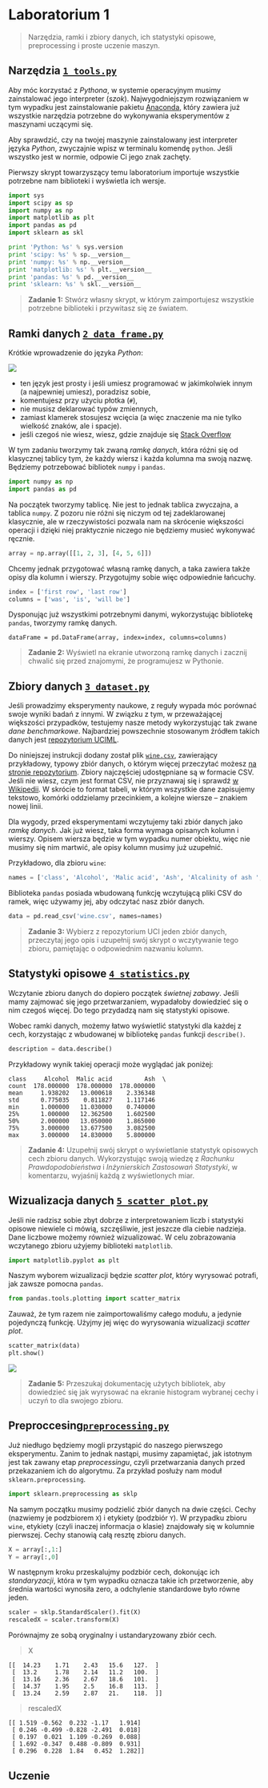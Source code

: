 # Laboratorium 1

> Narzędzia, ramki i zbiory danych, ich statystyki opisowe, preprocessing i proste uczenie maszyn.

## Narzędzia [`1_tools.py`](1_tools.py)

Aby móc korzystać z _Pythona_, w systemie operacyjnym musimy zainstalować jego interpreter (_szok_). Najwygodniejszym rozwiązaniem w tym wypadku jest zainstalowanie pakietu [Anaconda](https://www.continuum.io/downloads), który zawiera już wszystkie narzędzia potrzebne do wykonywania eksperymentów z maszynami uczącymi się.

Aby sprawdzić, czy na twojej maszynie zainstalowany jest interpreter języka _Python_, zwyczajnie wpisz w terminalu komendę `python`. Jeśli wszystko jest w normie, odpowie Ci jego znak zachęty.

Pierwszy skrypt towarzyszący temu laboratorium importuje wszystkie potrzebne nam biblioteki i wyświetla ich wersje.

```python
import sys
import scipy as sp
import numpy as np
import matplotlib as plt
import pandas as pd
import sklearn as skl

print 'Python: %s' % sys.version
print 'scipy: %s' % sp.__version__
print 'numpy: %s' % np.__version__
print 'matplotlib: %s' % plt.__version__
print 'pandas: %s' % pd.__version__
print 'sklearn: %s' % skl.__version__
```

> **Zadanie 1:** Stwórz własny skrypt, w którym zaimportujesz wszystkie potrzebne biblioteki i przywitasz się ze światem.

## Ramki danych [`2_data_frame.py`](2_data_frame.py)

Krótkie wprowadzenie do języka _Python_:

![](https://imgs.xkcd.com/comics/python.png)

- ten język jest prosty i jeśli umiesz programować w jakimkolwiek innym (a najpewniej umiesz), poradzisz sobie,
- komentujesz przy użyciu płotka (`#`),
- nie musisz deklarować typów zmiennych,
- zamiast klamerek stosujesz wcięcia (a więc znaczenie ma nie tylko wielkość znaków, ale i spacje).
- jeśli czegoś nie wiesz, wiesz, gdzie znajduje się [Stack Overflow](https://stackoverflow.com)

W tym zadaniu tworzymy tak zwaną _ramkę danych_, która różni się od klasycznej tablicy tym, że każdy wiersz i każda kolumna ma swoją nazwę. Będziemy potrzebować bibliotek `numpy` i `pandas`.

```python
import numpy as np
import pandas as pd
```

Na początek tworzymy tablicę. Nie jest to jednak tablica zwyczajna, a tablica `numpy`. Z pozoru nie różni się niczym od tej zadeklarowanej klasycznie, ale w rzeczywistości pozwala nam na skrócenie większości operacji i dzięki niej praktycznie niczego nie będziemy musieć wykonywać ręcznie.

```python
array = np.array([[1, 2, 3], [4, 5, 6]])
```

Chcemy jednak przygotować własną ramkę danych, a taka zawiera także opisy dla kolumn i wierszy. Przygotujmy sobie więc odpowiednie łańcuchy.

```python
index = ['first row', 'last row']
columns = ['was', 'is', 'will be']
```

Dysponując już wszystkimi potrzebnymi danymi, wykorzystując bibliotekę `pandas`, tworzymy ramkę danych.

```
dataFrame = pd.DataFrame(array, index=index, columns=columns)
```

> **Zadanie 2:** Wyświetl na ekranie utworzoną ramkę danych i zacznij chwalić się przed znajomymi, że programujesz w Pythonie.

## Zbiory danych [`3_dataset.py`](3_dataset.py)

Jeśli prowadzimy eksperymenty naukowe, z reguły wypada móc porównać swoje wyniki badań z innymi. W związku z tym, w przeważającej większości przypadków, testujemy nasze metody wykorzystując tak zwane _dane benchmarkowe_. Najbardziej powszechnie stosowanym źródłem takich danych jest [repozytorium UCIML](http://archive.ics.uci.edu/ml/).

Do niniejszej instrukcji dodany został plik [`wine.csv`](wine.csv), zawierający przykładowy, typowy zbiór danych, o którym więcej przeczytać możesz [na stronie repozytorium](http://archive.ics.uci.edu/ml/datasets/Wine). Zbiory najczęściej udostępniane są w formacie CSV. Jeśli nie wiesz, czym jest format CSV, nie przyznawaj się i sprawdź [w Wikipedii](https://en.wikipedia.org/wiki/Comma-separated_values). W skrócie to format tabeli, w którym wszystkie dane zapisujemy tekstowo, komórki oddzielamy przecinkiem, a kolejne wiersze – znakiem nowej linii.

Dla wygody, przed eksperymentami wczytujemy taki zbiór danych jako _ramkę danych_. Jak już wiesz, taka forma wymaga opisanych kolumn i wierszy. Opisem wiersza będzie w tym wypadku numer obiektu, więc nie musimy się nim martwić, ale opisy kolumn musimy już uzupełnić.

Przykładowo, dla zbioru `wine`:

```python
names = ['class', 'Alcohol', 'Malic acid', 'Ash', 'Alcalinity of ash ', 'Magnesium', 'Total phenols', 'Flavanoids', 'Nonflavanoid phenols', 'Proanthocyanins', 'Color intensity', 'Hue', 'OD280/OD315 of diluted wines', 'Proline']
```

Biblioteka `pandas` posiada wbudowaną funkcję wczytującą pliki CSV do ramek, więc używamy jej, aby odczytać nasz zbiór danych.

```python
data = pd.read_csv('wine.csv', names=names)
```

> **Zadanie 3:** Wybierz z repozytorium UCI jeden zbiór danych, przeczytaj jego opis i uzupełnij swój skrypt o wczytywanie tego zbioru, pamiętając o odpowiednim nazwaniu kolumn.

## Statystyki opisowe [`4_statistics.py`](4_statistics.py)

Wczytanie zbioru danych do dopiero początek _świetnej zabawy_. Jeśli mamy zajmować się jego przetwarzaniem, wypadałoby dowiedzieć się o nim czegoś więcej. Do tego przydadzą nam się statystyki opisowe.

Wobec ramki danych, możemy łatwo wyświetlić statystyki dla każdej z cech, korzystając z wbudowanej w bibliotekę `pandas` funkcji `describe()`.

```python
description = data.describe()
```

Przykładowy wynik takiej operacji może wyglądać jak poniżej:

```
class     Alcohol  Malic acid         Ash  \
count  178.000000  178.000000  178.000000
mean     1.938202   13.000618    2.336348
std      0.775035    0.811827    1.117146
min      1.000000   11.030000    0.740000
25%      1.000000   12.362500    1.602500
50%      2.000000   13.050000    1.865000
75%      3.000000   13.677500    3.082500
max      3.000000   14.830000    5.800000
```

> **Zadanie 4:** Uzupełnij swój skrypt o wyświetlanie statystyk opisowych cech zbioru danych. Wykorzystując swoją wiedzę z _Rachunku Prawdopodobieństwa_ i _Inżynierskich Zastosowań Statystyki_, w komentarzu, wyjaśnij każdą z wyświetlonych miar.

## Wizualizacja danych [`5_scatter_plot.py`](5_scatter_plot.py)

Jeśli nie radzisz sobie zbyt dobrze z interpretowaniem liczb i statystyki opisowe niewiele ci mówią, szczęśliwie, jest jeszcze dla ciebie nadzieja. Dane liczbowe możemy również wizualizować. W celu zobrazowania wczytanego zbioru użyjemy biblioteki `matplotlib`.

```python
import matplotlib.pyplot as plt
```

Naszym wyborem wizualizacji będzie _scatter plot_, który wyrysować potrafi, jak zawsze pomocna `pandas`.

```python
from pandas.tools.plotting import scatter_matrix
```

Zauważ, że tym razem nie zaimportowaliśmy całego modułu, a jedynie pojedynczą funkcję. Użyjmy jej więc do wyrysowania wizualizacji _scatter plot_.

```python
scatter_matrix(data)
plt.show()
```

![](SS.png)

> **Zadanie 5:** Przeszukaj dokumentację użytych bibliotek, aby dowiedzieć się jak wyrysować na ekranie histogram wybranej cechy i uczyń to dla swojego zbioru.

## Preproccesing[`preprocessing.py`](6_preprocessing.py)

Już niedługo będziemy mogli przystąpić do naszego pierwszego eksperymentu. Zanim to jednak nastąpi, musimy zapamiętać, jak istotnym jest tak zawany etap _preprocessingu_, czyli przetwarzania danych przed przekazaniem ich do algorytmu. Za przykład posłuży nam moduł `sklearn.preprocessing`.

```python
import sklearn.preprocessing as sklp
```

Na samym początku musimy podzielić zbiór danych na dwie części. Cechy (nazwiemy je podzbiorem `X`) i etykiety (podzbiór `Y`). W przypadku zbioru `wine`, etykiety (czyli inaczej informacja o klasie) znajdowały się w kolumnie pierwszej. Cechy stanowią całą resztę zbioru danych.

```python
X = array[:,1:]
Y = array[:,0]
```

W następnym kroku przeskalujmy podzbiór cech, dokonując ich _standaryzacji_, która w tym wypadku oznacza takie ich przetworzenie, aby średnia wartości wynosiła zero, a odchylenie standardowe było równe jeden.

```python
scaler = sklp.StandardScaler().fit(X)
rescaledX = scaler.transform(X)
```

Porównajmy ze sobą oryginalny i ustandaryzowany zbiór cech.

>X
```
[[  14.23    1.71    2.43   15.6   127.  ]
 [  13.2     1.78    2.14   11.2   100.  ]
 [  13.16    2.36    2.67   18.6   101.  ]
 [  14.37    1.95    2.5    16.8   113.  ]
 [  13.24    2.59    2.87   21.    118.  ]]
```

> rescaledX
```
[[ 1.519 -0.562  0.232 -1.17   1.914]
 [ 0.246 -0.499 -0.828 -2.491  0.018]
 [ 0.197  0.021  1.109 -0.269  0.088]
 [ 1.692 -0.347  0.488 -0.809  0.931]
 [ 0.296  0.228  1.84   0.452  1.282]]
```

## Uczenie
